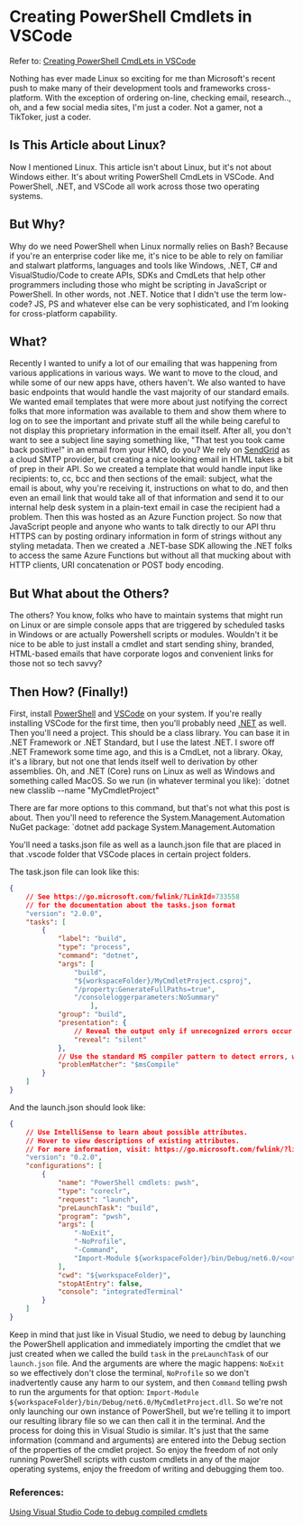 # Creating PowerShell Cmdlets in VSCode

Refer to: [Creating PowerShell CmdLets in VSCode](https://dev.to/alfetta159/creating-powershell-cmdlets-in-vscode-3gap)

Nothing has ever made Linux so exciting for me than Microsoft's recent push to make many of their development tools and frameworks cross-platform. With the exception of ordering on-line, checking email, research.., oh, and a few social media sites, I'm just a coder. Not a gamer, not a TikToker, just a coder.

## Is This Article about Linux?
Now I mentioned Linux. This article isn't about Linux, but it's not about Windows either. It's about writing PowerShell CmdLets in VSCode. And PowerShell, .NET, and VSCode all work across those two operating systems.
## But Why?
Why do we need PowerShell when Linux normally relies on Bash? Because if you're an enterprise coder like me, it's nice to be able to rely on familiar and stalwart platforms, languages and tools like Windows, .NET, C# and VisualStudio/Code to create APIs, SDKs and CmdLets that help other programmers including those who might be scripting in JavaScript or PowerShell. In other words, not .NET. Notice that I didn't use the term low-code? JS, PS and whatever else can be very sophisticated, and I'm looking for cross-platform capability.
## What?
Recently I wanted to unify a lot of our emailing that was happening from various applications in various ways. We want to move to the cloud, and while some of our new apps have, others haven't. We also wanted to have basic endpoints that would handle the vast majority of our standard emails. We wanted email templates that were more about just notifying the correct folks that more information was available to them and show them where to log on to see the important and private stuff all the while being careful to not display this proprietary information in the email itself. After all, you don't want to see a subject line saying something like, "That test you took came back positive!" in an email from your HMO, do you?
We rely on [SendGrid](https://sendgrid.com/) as a cloud SMTP provider, but creating a nice looking email in HTML takes a bit of prep in their API. So we created a template that would handle input like recipients: to, cc, bcc and then sections of the email: subject, what the email is about, why you're receiving it, instructions on what to do, and then even an email link that would take all of that information and send it to our internal help desk system in a plain-text email in case the recipient had a problem. Then this was hosted as an Azure Function project.
So now that JavaScript people and anyone who wants to talk directly to our API thru HTTPS can by posting ordinary information in form of strings without any styling metadata.
Then we created a .NET-base SDK allowing the .NET folks to access the same Azure Functions but without all that mucking about with HTTP clients, URI concatenation or POST body encoding.
## But What about the Others?
The others? You know, folks who have to maintain systems that might run on Linux or are simple console apps that are triggered by scheduled tasks in Windows or are actually Powershell scripts or modules. Wouldn't it be nice to be able to just install a cmdlet and start sending shiny, branded, HTML-based emails that have corporate logos and convenient links for those not so tech savvy?
## Then How? (Finally!)
First, install [PowerShell](https://docs.microsoft.com/en-us/powershell/scripting/install/installing-powershell?view=powershell-7.2) and [VSCode](https://code.visualstudio.com/) on your system. If you're really installing VSCode for the first time, then you'll probably need [.NET](https://dotnet.microsoft.com/en-us/download/dotnet/6.0) as well.
Then you'll need a project. This should be a class library. You can base it in .NET Framework or .NET Standard, but I use the latest .NET. I swore off .NET Framework some time ago, and this is a CmdLet, not a library. Okay, it's a library, but not one that lends itself well to derivation by other assemblies. Oh, and .NET (Core) runs on Linux as well as Windows and something called MacOS.
So we run (in whatever terminal you like):
`dotnet new classlib --name "MyCmdletProject" 

There are far more options to this command, but that's not what this post is about. Then you'll need to reference the System.Management.Automation NuGet package:
`dotnet add package System.Management.Automation 

You'll need a tasks.json file as well as a launch.json file that are placed in that .vscode folder that VSCode places in certain project folders.

The task.json file can look like this:
```json
{
	// See https://go.microsoft.com/fwlink/?LinkId=733558
	// for the documentation about the tasks.json format
	"version": "2.0.0",
	"tasks": [
		{
			"label": "build",
			"type": "process",
			"command": "dotnet",
			"args": [
				"build",
				"${workspaceFolder}/MyCmdletProject.csproj",
				"/property:GenerateFullPaths=true",
				"/consoleloggerparameters:NoSummary"
					],
			"group": "build",
			"presentation": {
				// Reveal the output only if unrecognized errors occur.
				"reveal": "silent"
			},
			// Use the standard MS compiler pattern to detect errors, warnings and infos
			"problemMatcher": "$msCompile"
		}
	]
}
```
And the launch.json should look like:
```json
{
    // Use IntelliSense to learn about possible attributes.
    // Hover to view descriptions of existing attributes.
    // For more information, visit: https://go.microsoft.com/fwlink/?linkid=830387
    "version": "0.2.0",
    "configurations": [
        {
            "name": "PowerShell cmdlets: pwsh",
            "type": "coreclr",
            "request": "launch",
            "preLaunchTask": "build",
            "program": "pwsh",
            "args": [
                "-NoExit",
                "-NoProfile",
                "-Command",
                "Import-Module ${workspaceFolder}/bin/Debug/net6.0/<output>.dll",
            ],
            "cwd": "${workspaceFolder}",
            "stopAtEntry": false,
            "console": "integratedTerminal"
        }
    ]
}
```
Keep in mind that just like in Visual Studio, we need to debug by launching the PowerShell application and immediately importing the cmdlet that we just created when we called the build `task` in the `preLaunchTask` of our `launch.json` file. And the arguments are where the magic happens: `NoExit` so we effectively don't close the terminal, `NoProfile` so we don't inadvertently cause any harm to our system, and then `Command` telling pwsh to run the arguments for that option: `Import-Module ${workspaceFolder}/bin/Debug/net6.0/MyCmdletProject.dll`. So we're not only launching our own instance of PowerShell, but we're telling it to import our resulting library file so we can then call it in the terminal. And the process for doing this in Visual Studio is similar. It's just that the same information (command and arguments) are entered into the Debug section of the properties of the cmdlet project.
So enjoy the freedom of not only running PowerShell scripts with custom cmdlets in any of the major operating systems, enjoy the freedom of writing and debugging them too.

### References:
[Using Visual Studio Code to debug compiled cmdlets](https://docs.microsoft.com/en-us/powershell/scripting/dev-cross-plat/vscode/using-vscode-for-debugging-compiled-cmdlets?view=powershell-7.2)
